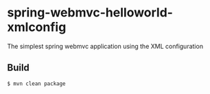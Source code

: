 # spring-webmvc-helloworld-xmlconfig
The simplest spring webmvc application using the XML configuration

## Build
`$ mvn clean package` 

